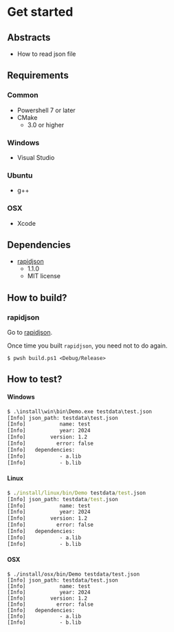 # Get started

## Abstracts

* How to read json file

## Requirements

### Common

* Powershell 7 or later
* CMake
  * 3.0 or higher

### Windows

* Visual Studio

### Ubuntu

* g++

### OSX

* Xcode

## Dependencies

* [rapidjson](https://github.com/Tencent/rapidjson)
  * 1.1.0
  * MIT license

## How to build?

### rapidjson

Go to [rapidjson](..).

Once time you built `rapidjson`, you need not to do again.

````shell
$ pwsh build.ps1 <Debug/Release>
````

## How to test?

#### Windows

````bat
$ .\install\win\bin\Demo.exe testdata\test.json
[Info] json_path: testdata\test.json
[Info]           name: test
[Info]           year: 2024
[Info]        version: 1.2
[Info]          error: false
[Info]   dependencies:
[Info]           - a.lib
[Info]           - b.lib
````

#### Linux

````bat
$ ./install/linux/bin/Demo testdata/test.json 
[Info] json_path: testdata/test.json
[Info]           name: test
[Info]           year: 2024
[Info]        version: 1.2
[Info]          error: false
[Info]   dependencies: 
[Info]           - a.lib
[Info]           - b.lib
````

#### OSX

````shell
$ ./install/osx/bin/Demo testdata/test.json 
[Info] json_path: testdata/test.json
[Info]           name: test
[Info]           year: 2024
[Info]        version: 1.2
[Info]          error: false
[Info]   dependencies: 
[Info]           - a.lib
[Info]           - b.lib
````